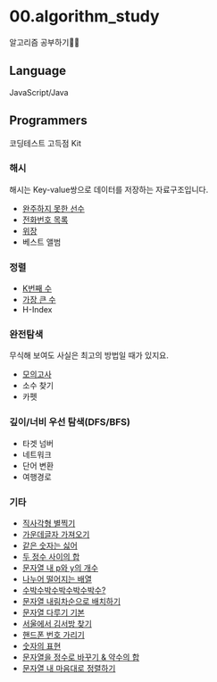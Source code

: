 # 00.algorithm_study

알고리즘 공부하기🕵️‍♀️

## Language

JavaScript/Java

## Programmers

코딩테스트 고득점 Kit

### 해시

해시는 Key-value쌍으로 데이터를 저장하는 자료구조입니다.

- [완주하지 못한 선수](https://github.com/yo-onhye/00.algorithm_study/tree/master/programers/200810_hash01)
- [전화번호 목록](https://github.com/yo-onhye/00.algorithm_study/tree/master/programers/200811_hash02)
- [위장](https://github.com/yo-onhye/00.algorithm_study/tree/master/programers/200812_hash03)
- 베스트 앨범

### 정렬

- [K번째 수](https://github.com/yo-onhye/00.algorithm_study/tree/master/programers/200813_sort01)
- [가장 큰 수](https://github.com/yo-onhye/00.algorithm_study/tree/master/programers/200814_sort02)
- H-Index

### 완전탐색

무식해 보여도 사실은 최고의 방법일 때가 있지요.

- [모의고사](https://github.com/yo-onhye/00.algorithm_study/tree/master/programers/200831_exam)
- 소수 찾기
- 카펫

### 깊이/너비 우선 탐색(DFS/BFS)

- 타겟 넘버
- 네트워크
- 단어 변환
- 여행경로

### 기타

- [직사각형 별찍기](https://github.com/yo-onhye/00.algorithm_study/tree/master/programers/200817_star)
- [가운데글자 가져오기](https://github.com/yo-onhye/00.algorithm_study/tree/master/programers/200818_letter)
- [같은 숫자는 싫어](https://github.com/yo-onhye/00.algorithm_study/tree/master/programers/200819_number)
- [두 정수 사이의 합](https://github.com/yo-onhye/00.algorithm_study/tree/master/programers/200820_sum)
- [문자열 내 p와 y의 개수](https://github.com/yo-onhye/00.algorithm_study/tree/master/programers/200821_pny)
- [나누어 떨어지는 배열](https://github.com/yo-onhye/00.algorithm_study/tree/master/programers/200824_dividing_array)
- [수박수박수박수박수박수?](https://github.com/yo-onhye/00.algorithm_study/tree/master/programers/200825_subak)
- [문자열 내림차순으로 배치하기](https://github.com/yo-onhye/00.algorithm_study/tree/master/programers/200826_descending)
- [문자열 다루기 기본](https://github.com/yo-onhye/00.algorithm_study/tree/master/programers/200827_string)
- [서울에서 김서방 찾기](https://github.com/yo-onhye/00.algorithm_study/tree/master/programers/200828_kim)
- [핸드폰 번호 가리기](https://github.com/yo-onhye/00.algorithm_study/tree/master/programers/200901_phone)
- [숫자의 표현](https://github.com/yo-onhye/00.algorithm_study/tree/master/programers/200902_number)
- [문자열을 정수로 바꾸기 & 약수의 합](https://github.com/yo-onhye/00.algorithm_study/tree/master/programers/200903_number)
- [문자열 내 마음대로 정렬하기](https://github.com/yo-onhye/00.algorithm_study/tree/master/programers/200904_sort)
